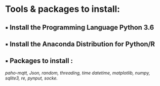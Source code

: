 # Tools & packages to install:
## ▪ Install the Programming  Language Python 3.6
## ▪ Install the Anaconda Distribution for Python/R
## ▪ Packages to install :
*paho-mqtt, Json, random, threading, time datetime, 
matplotlib, numpy, sqlite3, re, pynput, socke.*
